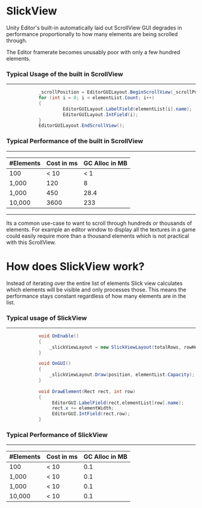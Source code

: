 # SlickView

Unity Editor's built-in automatically laid out ScrollView GUI degrades in performance proportionally to how many elements are being scrolled through. 

The Editor framerate becomes unusably poor with only a few hundred elements.


### Typical Usage of the built in ScrollView
---
```csharp
            _scrollPosition = EditorGUILayout.BeginScrollView(_scrollPosition);
            for (int i = 0; i < elementList.Count; i++)
            {
                     EditorGUILayout.LabelField(elementList[i].name);
                     EditorGUILayout.IntField(i);
            }
            EditorGUILayout.EndScrollView();
```

### Typical Performance of the built in ScrollView
---
| #Elements      | Cost in ms | GC Alloc in MB |
| -------------- | ---------- |----------------|
| 100            | < 10       | < 1            |
| 1,000          | 120        | 8              |
| 1,000          | 450        | 28.4           |
| 10,000         | 3600       | 233            |
---
Its a common use-case to want to scroll through hundreds or thousands of elements. For example an editor window to display all the textures in a game could easily require more than a thousand elements which is not practical with this ScrollView.

# How does SlickView work?

Instead of iterating over the entire list of elements Slick view calculates which elements will be visible and only processes those. This means the performance stays constant regardless of how many elements are in the list.

### Typical usage of SlickView
---
```csharp
            void OnEnable()
            {
                _slickViewLayout = new SlickViewLayout(totalRows, rowHeight, DrawElement);
            }

            void OnGUI()
            {
                _slickViewLayout.Draw(position, elementList.Capacity);
            }
            
            void DrawElement(Rect rect, int row)
            {
                 EditorGUI.LabelField(rect,elementList[row].name);
                 rect.x += elementWidth;
                 EditorGUI.IntField(rect,row);
            }
```
### Typical Performance of SlickView
---
| #Elements      | Cost in ms | GC Alloc in MB |
| -------------- | ---------- |----------------|
| 100            | < 10       | 0.1            |
| 1,000          | < 10       | 0.1            |
| 1,000          | < 10       | 0.1            |
| 10,000         | < 10       | 0.1            |